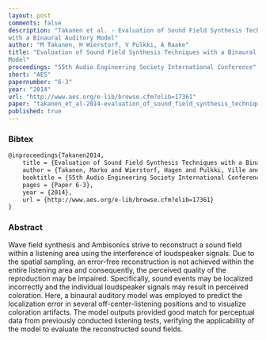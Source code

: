 ```yaml
---
layout: post
comments: false
description: "Takanen et al. - Evaluation of Sound Field Synthesis Techniques
with a Binaural Auditory Model"
author: "M Takanen, H Wierstorf, V Pulkki, A Raake"
title: "Evaluation of Sound Field Synthesis Techniques with a Binaural Auditory
Model"
proceedings: "55th Audio Engineering Society International Conference"
short: "AES"
papernumber: "6-3"
year: "2014"
url: "http://www.aes.org/e-lib/browse.cfm?elib=17361"
paper: "takanen_et_al-2014-evaluation_of_sound_field_synthesis_techniques_with_a_binaural_auditory_model.pdf"
published: true
---
```


### Bibtex

```latex
@inproceedings{Takanen2014,
  	title = {Evaluation of Sound Field Synthesis Techniques with a Binaural Auditory Model},
    author = {Takanen, Marko and Wierstorf, Hagen and Pulkki, Ville and Raake, Alexander},
    booktitle = {55th Audio Engineering Society International Conference},
    pages = {Paper 6-3},
    year = {2014},
    url = {http://www.aes.org/e-lib/browse.cfm?elib=17361}
}
```

### Abstract

Wave field synthesis and Ambisonics strive to reconstruct a sound field within a
listening area using the interference of loudspeaker signals. Due to the spatial
sampling, an error-free reconstruction is not achieved within the entire
listening area and consequently, the perceived quality of the reproduction may
be impaired. Specifically, sound events may be localized incorrectly and the
individual loudspeaker signals may result in perceived coloration. Here, a
binaural auditory model was employed to predict the localization error in
several off-center-listening positions and to visualize coloration artifacts.
The model outputs provided good match for perceptual data from previously
conducted listening tests, verifying the applicability of the model to evaluate
the reconstructed sound fields.
